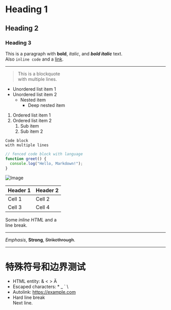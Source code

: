 # Heading 1

## Heading 2

### Heading 3

This is a paragraph with **bold**, *italic*, and ***bold italic*** text.  
Also `inline code` and a [link](https://example.com).

---

> This is a blockquote  
> with multiple lines.

- Unordered list item 1
- Unordered list item 2
  - Nested item
    - Deep nested item

1. Ordered list item 1
2. Ordered list item 2
   1. Sub item
   2. Sub item 2

```
Code block
with multiple lines
```

```js
// fenced code block with language
function greet() {
  console.log("Hello, Markdown!");
}
```

![Image](https://example.com/image.png)

| Header 1 | Header 2 |
|----------|----------|
| Cell 1   | Cell 2   |
| Cell 3   | Cell 4   |

Some <em>inline HTML</em> and a<br>line break.

---

<!-- Comment should be ignored -->

_Emphasis_, __Strong__, ~~Strikethrough~~.

---

# 特殊符号和边界测试

- HTML entity: &amp; &lt; &gt; &#1234;
- Escaped characters: \* \_ \` \\
- Autolink: <https://example.com>
- Hard line break  
Next line.
